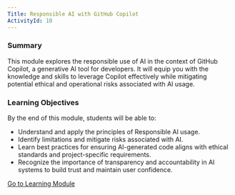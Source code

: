 ```yaml
---
Title: Responsible AI with GitHub Copilot
ActivityId: 10
---
```


### Summary

This module explores the responsible use of AI in the context of GitHub Copilot, a generative AI tool for developers. It will equip you with the knowledge and skills to leverage Copilot effectively while mitigating potential ethical and operational risks associated with AI usage.

### Learning Objectives

By the end of this module, students will be able to:

- Understand and apply the principles of Responsible AI usage.
- Identify limitations and mitigate risks associated with AI.
- Learn best practices for ensuring AI-generated code aligns with ethical standards and project-specific requirements.
- Recognize the importance of transparency and accountability in AI systems to build trust and maintain user confidence.

[Go to Learning Module](https://learn.microsoft.com/en-us/training/modules/responsible-ai-with-github-copilot/)
